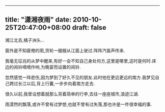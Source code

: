 
---
title: "潇湘夜雨"
date: 2010-10-25T20:47:00+08:00
draft: false
---

 <p>湘江北去,橘子洲头...</p> 
 <p>窗外是不知疲倦的雨,货轮一艘艘从江面上驶过.阵阵汽笛声传来.</p> 
 <p>我毫无征兆的从梦中醒来,有好一会不知自己身处何方,这里是哪里,这时是何时.床边的闹铃嘀嘀作响,为晚宴而设置的闹铃.</p> 
 <p>忽然感觉一阵悲伤,因为梦到了好久不见的朋友.此时他在更远更远的南方.我梦见自己跨过长江以后,背上行囊,一步步向着南方走去.</p> 
 <p>很久以前,我曾设想着就那么背着简单的行李,去往一座座城市,浪迹江湖.</p> 
 <p>雨漠然的飘落,或许不曾有过梦想,也就不曾有过失落,那也许是一件很幸福的事.</p>


